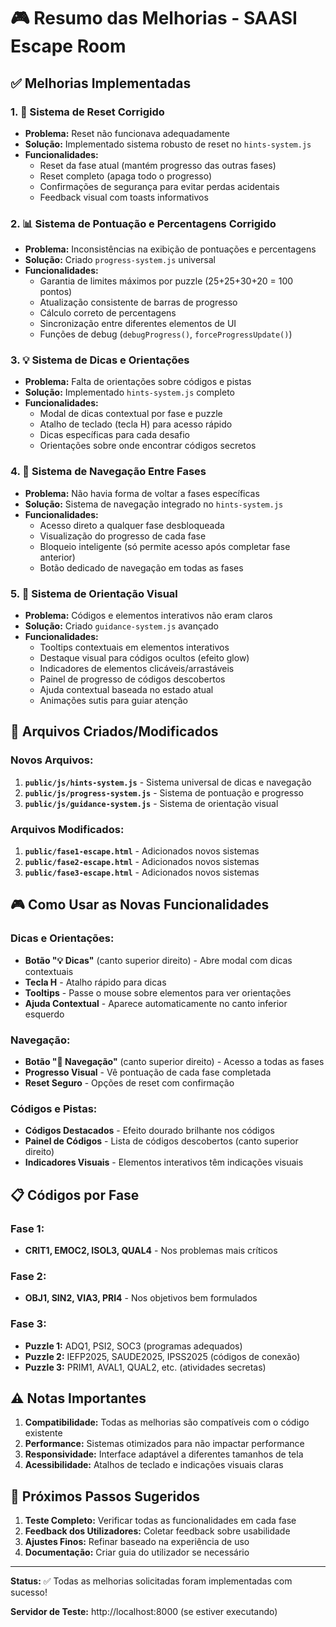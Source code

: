 # 🎮 Resumo das Melhorias - SAASI Escape Room

## ✅ Melhorias Implementadas

### 1. 🔄 **Sistema de Reset Corrigido**
- **Problema:** Reset não funcionava adequadamente
- **Solução:** Implementado sistema robusto de reset no `hints-system.js`
- **Funcionalidades:**
  - Reset da fase atual (mantém progresso das outras fases)
  - Reset completo (apaga todo o progresso)
  - Confirmações de segurança para evitar perdas acidentais
  - Feedback visual com toasts informativos

### 2. 📊 **Sistema de Pontuação e Percentagens Corrigido**
- **Problema:** Inconsistências na exibição de pontuações e percentagens
- **Solução:** Criado `progress-system.js` universal
- **Funcionalidades:**
  - Garantia de limites máximos por puzzle (25+25+30+20 = 100 pontos)
  - Atualização consistente de barras de progresso
  - Cálculo correto de percentagens
  - Sincronização entre diferentes elementos de UI
  - Funções de debug (`debugProgress()`, `forceProgressUpdate()`)

### 3. 💡 **Sistema de Dicas e Orientações**
- **Problema:** Falta de orientações sobre códigos e pistas
- **Solução:** Implementado `hints-system.js` completo
- **Funcionalidades:**
  - Modal de dicas contextual por fase e puzzle
  - Atalho de teclado (tecla H) para acesso rápido
  - Dicas específicas para cada desafio
  - Orientações sobre onde encontrar códigos secretos

### 4. 🧭 **Sistema de Navegação Entre Fases**
- **Problema:** Não havia forma de voltar a fases específicas
- **Solução:** Sistema de navegação integrado no `hints-system.js`
- **Funcionalidades:**
  - Acesso direto a qualquer fase desbloqueada
  - Visualização do progresso de cada fase
  - Bloqueio inteligente (só permite acesso após completar fase anterior)
  - Botão dedicado de navegação em todas as fases

### 5. 🎯 **Sistema de Orientação Visual**
- **Problema:** Códigos e elementos interativos não eram claros
- **Solução:** Criado `guidance-system.js` avançado
- **Funcionalidades:**
  - Tooltips contextuais em elementos interativos
  - Destaque visual para códigos ocultos (efeito glow)
  - Indicadores de elementos clicáveis/arrastáveis
  - Painel de progresso de códigos descobertos
  - Ajuda contextual baseada no estado atual
  - Animações sutis para guiar atenção

## 🔧 **Arquivos Criados/Modificados**

### Novos Arquivos:
1. **`public/js/hints-system.js`** - Sistema universal de dicas e navegação
2. **`public/js/progress-system.js`** - Sistema de pontuação e progresso
3. **`public/js/guidance-system.js`** - Sistema de orientação visual

### Arquivos Modificados:
1. **`public/fase1-escape.html`** - Adicionados novos sistemas
2. **`public/fase2-escape.html`** - Adicionados novos sistemas  
3. **`public/fase3-escape.html`** - Adicionados novos sistemas

## 🎮 **Como Usar as Novas Funcionalidades**

### Dicas e Orientações:
- **Botão "💡 Dicas"** (canto superior direito) - Abre modal com dicas contextuais
- **Tecla H** - Atalho rápido para dicas
- **Tooltips** - Passe o mouse sobre elementos para ver orientações
- **Ajuda Contextual** - Aparece automaticamente no canto inferior esquerdo

### Navegação:
- **Botão "🧭 Navegação"** (canto superior direito) - Acesso a todas as fases
- **Progresso Visual** - Vê pontuação de cada fase completada
- **Reset Seguro** - Opções de reset com confirmação

### Códigos e Pistas:
- **Códigos Destacados** - Efeito dourado brilhante nos códigos
- **Painel de Códigos** - Lista de códigos descobertos (canto superior direito)
- **Indicadores Visuais** - Elementos interativos têm indicações visuais

## 📋 **Códigos por Fase**

### Fase 1:
- **CRIT1, EMOC2, ISOL3, QUAL4** - Nos problemas mais críticos

### Fase 2:  
- **OBJ1, SIN2, VIA3, PRI4** - Nos objetivos bem formulados

### Fase 3:
- **Puzzle 1:** ADQ1, PSI2, SOC3 (programas adequados)
- **Puzzle 2:** IEFP2025, SAUDE2025, IPSS2025 (códigos de conexão)
- **Puzzle 3:** PRIM1, AVAL1, QUAL2, etc. (atividades secretas)

## ⚠️ **Notas Importantes**

1. **Compatibilidade:** Todas as melhorias são compatíveis com o código existente
2. **Performance:** Sistemas otimizados para não impactar performance
3. **Responsividade:** Interface adaptável a diferentes tamanhos de tela
4. **Acessibilidade:** Atalhos de teclado e indicações visuais claras

## 🚀 **Próximos Passos Sugeridos**

1. **Teste Completo:** Verificar todas as funcionalidades em cada fase
2. **Feedback dos Utilizadores:** Coletar feedback sobre usabilidade
3. **Ajustes Finos:** Refinar baseado na experiência de uso
4. **Documentação:** Criar guia do utilizador se necessário

---

**Status:** ✅ Todas as melhorias solicitadas foram implementadas com sucesso!

**Servidor de Teste:** http://localhost:8000 (se estiver executando)
